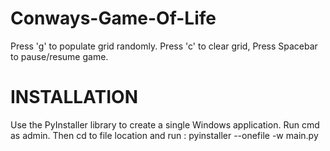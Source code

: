 # Conways-Game-Of-Life

 Press 'g' to populate grid randomly.
 Press 'c' to clear grid,
 Press Spacebar to pause/resume game.

# INSTALLATION

Use the PyInstaller library to create a single Windows application.
Run cmd as admin. Then cd to file location and run : pyinstaller --onefile -w main.py

